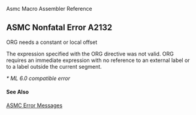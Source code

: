 Asmc Macro Assembler Reference

## ASMC Nonfatal Error A2132

ORG needs a constant or local offset

The expression specified with the ORG directive was not valid. ORG requires an immediate expression with no reference to an external label or to a label outside the current segment.

_* ML 6.0 compatible error_

#### See Also

[ASMC Error Messages](readme.md)